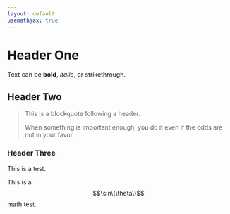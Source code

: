 ```yaml
---
layout: default
usemathjax: true
---
```


# Header One

Text can be **bold**, _italic_, or ~~strikethrough~~.

## Header Two

> This is a blockquote following a header.
>
> When something is important enough, you do it even if the odds are not in your favor.

### Header Three

This is a test.

This is a $$\sin\(\theta\)$$ math test.

